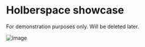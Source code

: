 # Holberspace showcase

For demonstration purposes only. Will be deleted later.

![image](https://github.com/user-attachments/assets/8d533fa4-d6ac-4a6d-bee0-b0d137005380)
